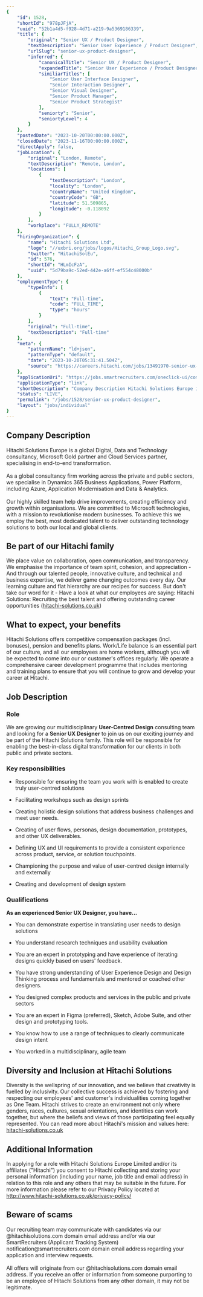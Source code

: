 ```yaml
---
{
	"id": 1528,
	"shortId": "978pJFjA",
	"uuid": "52b1a4d5-f928-4d71-a219-9a5369186339",
	"title": {
		"original": "Senior UX / Product Designer",
		"textDescription": "Senior User Experience / Product Designer",
		"urlSlug": "senior-ux-product-designer",
		"inferred": {
			"canonicalTitle": "Senior UX / Product Designer",
			"expandedTitle": "Senior User Experience / Product Designer",
			"similiarTitles": [
				"Senior User Interface Designer",
				"Senior Interaction Designer",
				"Senior Visual Designer",
				"Senior Product Manager",
				"Senior Product Strategist"
			],
			"seniorty": "Senior",
			"seniortyLevel": 4
		}
	},
	"postedDate": "2023-10-20T00:00:00.000Z",
	"closedDate": "2023-11-16T00:00:00.000Z",
	"directApply": false,
	"jobLocation": {
		"original": "London, Remote",
		"textDescription": "Remote, London",
		"locations": [
			{
				"textDescription": "London",
				"locality": "London",
				"countryName": "United Kingdom",
				"countryCode": "GB",
				"latitude": 51.509865,
				"longitude": -0.118092
			}
		],
		"workplace": "FULLY_REMOTE"
	},
	"hiringOrganization": {
		"name": "Hitachi Solutions Ltd",
		"logo": "//uxbri.org/jobs/logos/Hitachi_Group_Logo.svg",
		"twitter": "HitachiSolEu",
		"id": 576,
		"shortId": "HLmIcFzA",
		"uuid": "5d79ba9c-52ed-442e-a6ff-ef554c48000b"
	},
	"employmentType": {
		"typeInfo": [
			{
				"text": "Full-time",
				"code": "FULL_TIME",
				"type": "hours"
			}
		],
		"original": "Full-time",
		"textDescription": "Full-time"
	},
	"meta": {
		"patternName": "ld+json",
		"patternType": "default",
		"date": "2023-10-20T05:31:41.504Z",
		"source": "https://careers.hitachi.com/jobs/13491970-senior-ux-slash-product-designer?tm_job=743999937754554HS&tm_event=view&tm_company=2531"
	},
	"applicationUri": "https://jobs.smartrecruiters.com/oneclick-ui/company/hitachisolutions/publication/41836f59-ab2d-49b9-b5a2-9374d095ea0d?dcr_ci=hitachisolutions",
	"applicationType": "link",
	"shortDescription": "Company Description Hitachi Solutions Europe is a global Digital, Data and Technology consultancy, Microsoft Gold partner and Cloud Services partner, specialising in end-to-end-- transformation. As a",
	"status": "LIVE",
	"permalink": "/jobs/1528/senior-ux-product-designer",
	"layout": "jobs/individual"
}
---
```

<h2>Company Description</h2><p>Hitachi Solutions Europe is a global Digital, Data and Technology consultancy, Microsoft Gold partner and Cloud Services partner, specialising in end-to-end transformation.<br><br>As a global consultancy firm working across the private and public sectors, we specialise in Dynamics 365 Business Applications, Power Platform, including Azure, Application Modernisation and Data &amp; Analytics.<br><br>Our highly skilled team help drive improvements, creating efficiency and growth within organisations. We are committed to Microsoft technologies, with a mission to revolutionise modern businesses. To achieve this we employ the best, most dedicated talent to deliver outstanding technology solutions to both our local and global clients.</p><h2>Be part of our Hitachi family</h2><p>We place value on collaboration, open communication, and transparency. We emphasise the importance of team spirit, cohesion, and appreciation - And through our talented people, innovative culture, and technical and business expertise, we deliver game changing outcomes every day. Our learning culture and flat hierarchy are our recipes for success. But don't take our word for it - Have a look at what our employees are saying: Hitachi Solutions: Recruiting the best talent and offering outstanding career opportunities (<a target="_blank" rel="noopener noreferrer nofollow" href="http://hitachi-solutions.co.uk">hitachi-solutions.co.uk</a>)</p><h2>What to expect, your benefits</h2><p>Hitachi Solutions offers competitive compensation packages (incl. bonuses), pension and benefits plans. Work/Life balance is an essential part of our culture, and all our employees are home workers, although you will be expected to come into our or customer's offices regularly. We operate a comprehensive career development programme that includes mentoring and training plans to ensure that you will continue to grow and develop your career at Hitachi.</p><h2>Job Description</h2><h3>Role</h3><p>We are growing our multidisciplinary <strong>User-Centred Design</strong> consulting team and looking for a <strong>Senior UX Designer</strong> to join us on our exciting journey and be part of the Hitachi Solutions family. This role will be responsible for enabling the best-in-class digital transformation for our clients in both public and private sectors.</p><h3>Key responsibilities<br></h3><ul><li><p>Responsible for ensuring the team you work with is enabled to create truly user-centred solutions</p></li><li><p>Facilitating workshops such as design sprints</p></li><li><p>Creating holistic design solutions that address business challenges and meet user needs.</p></li><li><p>Creating of user flows, personas, design documentation, prototypes, and other UX deliverables.</p></li><li><p>Defining UX and UI requirements to provide a consistent experience across product, service, or solution touchpoints.</p></li><li><p>Championing the purpose and value of user-centred design internally and externally</p></li><li><p>Creating and development of design system</p></li></ul><h3>Qualifications</h3><p><strong>As an experienced Senior UX Designer, you have...</strong><br></p><ul><li><p>You can demonstrate expertise in translating user needs to design solutions</p></li><li><p>You understand research techniques and usability evaluation</p></li><li><p>You are an expert in prototyping and have experience of iterating designs quickly based on users' feedback.</p></li><li><p>You have strong understanding of User Experience Design and Design Thinking process and fundamentals and mentored or coached other designers.</p></li><li><p>You designed complex products and services in the public and private sectors</p></li><li><p>You are an expert in Figma (preferred), Sketch, Adobe Suite, and other design and prototyping tools.</p></li><li><p>You know how to use a range of techniques to clearly communicate design intent</p></li><li><p>You worked in a multidisciplinary, agile team</p></li></ul><h2>Diversity and Inclusion at Hitachi Solutions</h2><p>Diversity is the wellspring of our innovation, and we believe that creativity is fuelled by inclusivity. Our collective success is achieved by fostering and respecting our employees' and customer's individualities coming together as One Team. Hitachi strives to create an environment not only where genders, races, cultures, sexual orientations, and identities can work together, but where the beliefs and views of those participating feel equally represented. You can read more about Hitachi's mission and values here: <a target="_blank" rel="noopener noreferrer nofollow" href="http://hitachi-solutions.co.uk">hitachi-solutions.co.uk</a></p><h2>Additional Information</h2><p>In applying for a role with Hitachi Solutions Europe Limited and/or its affiliates ("Hitachi") you consent to Hitachi collecting and storing your personal information (including your name, job title and email address) in relation to this role and any others that may be suitable in the future. For more information please refer to our Privacy Policy located at <a target="_blank" rel="noopener noreferrer nofollow" href="http://www.hitachi-solutions.co.uk/privacy-policy/">http://www.hitachi-solutions.co.uk/privacy-policy/</a></p><h2><strong>Beware of scams</strong></h2><p>Our recruiting team may communicate with candidates via our @hitachisolutions.com domain email address and/or via our SmartRecruiters (Applicant Tracking System) notification@smartrecruiters.com domain email address regarding your application and interview requests. <br><br>All offers will originate from our @hitachisolutions.com domain email address. If you receive an offer or information from someone purporting to be an employee of Hitachi Solutions from any other domain, it may not be legitimate.</p>
